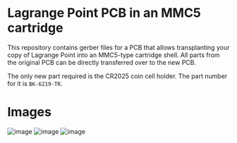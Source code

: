 # Lagrange Point PCB in an MMC5 cartridge
This repository contains gerber files for a PCB that allows transplanting your copy of Lagrange Point into an MMC5-type cartridge shell.
All parts from the original PCB can be directly transferred over to the new PCB.

The only new part required is the CR2025 coin cell holder. The part number for it is `BK-6219-TR`.

# Images
![image](https://user-images.githubusercontent.com/7109154/236030548-5365cd59-b33a-4858-8828-1cc416ffa94b.png)
![image](https://user-images.githubusercontent.com/7109154/236030713-e892ad72-a60a-40a8-8fdb-4614e0aac631.png)
![image](https://user-images.githubusercontent.com/7109154/236031037-6a4c0905-ee51-49f3-8082-e2e5f5996ad2.png)

